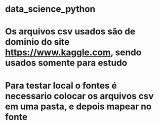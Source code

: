 # data_science_python
# Os arquivos csv usados são de dominio do site https://www.kaggle.com, sendo usados somente para estudo
# Para testar local o fontes é necessario colocar os arquivos csv em uma pasta, e depois mapear no fonte
